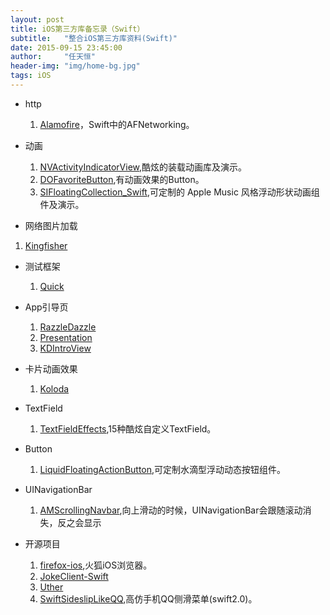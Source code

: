 ```yaml
---
layout: post
title: iOS第三方库备忘录（Swift）
subtitle:   "整合iOS第三方库资料(Swift)"
date: 2015-09-15 23:45:00
author:     "任天恒"
header-img: "img/home-bg.jpg"
tags: iOS
---
```

*	http
	1.	[Alamofire](https://github.com/Alamofire/Alamofire)，Swift中的AFNetworking。

* 动画
  1.  [NVActivityIndicatorView](https://github.com/ninjaprox/NVActivityIndicatorView),酷炫的装载动画库及演示。
  2.  [DOFavoriteButton](https://github.com/okmr-d/DOFavoriteButton),有动画效果的Button。
	3.	[SIFloatingCollection_Swift](https://github.com/ProudOfZiggy/SIFloatingCollection_Swift),可定制的 Apple Music 风格浮动形状动画组件及演示。

*	网络图片加载
  1.  [Kingfisher](https://github.com/onevcat/Kingfisher)  

* 测试框架
	1.	[Quick](https://github.com/Quick/Quick)

*	App引导页
	1.	[RazzleDazzle](https://github.com/IFTTT/RazzleDazzle)
	2.	[Presentation](https://github.com/hyperoslo/Presentation)
	3.	[KDIntroView](https://github.com/likedan/KDIntroView)

*	卡片动画效果
	1.	[Koloda](https://github.com/Yalantis/Koloda)

*	TextField
	1.	[TextFieldEffects](https://github.com/raulriera/TextFieldEffects),15种酷炫自定义TextField。

*	Button
	1.	[LiquidFloatingActionButton](https://github.com/yoavlt/LiquidFloatingActionButton),可定制水滴型浮动动态按钮组件。

* UINavigationBar
	1.	[AMScrollingNavbar](https://github.com/andreamazz/AMScrollingNavbar),向上滑动的时候，UINavigationBar会跟随滚动消失，反之会显示

* 开源项目
	1.	[firefox-ios](https://github.com/mozilla/firefox-ios),火狐iOS浏览器。
	2.	[JokeClient-Swift](https://github.com/YANGReal/JokeClient-Swift)
	3.	[Uther](https://github.com/callmewhy/uther)
	4.	[SwiftSideslipLikeQQ](https://github.com/johnlui/SwiftSideslipLikeQQ),高仿手机QQ侧滑菜单(swift2.0)。

